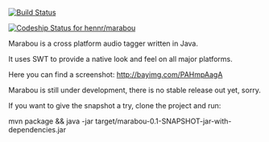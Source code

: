 [![Build Status](https://secure.travis-ci.org/hennr/marabou.png?branch=master)](http://travis-ci.org/hennr/marabou)

[ ![Codeship Status for hennr/marabou](https://codeship.com/projects/0571c1f0-58a5-0132-9e3b-069770f0649f/status)](https://codeship.com/projects/50136)

Marabou is a cross platform audio tagger written in Java.

It uses SWT to provide a native look and feel on all major platforms.

Here you can find a screenshot:
http://bayimg.com/PAHmpAagA


Marabou is still under development, there is no stable release out yet, sorry.

If you want to give the snapshot a try, clone the project and run:

mvn package && java -jar target/marabou-0.1-SNAPSHOT-jar-with-dependencies.jar
